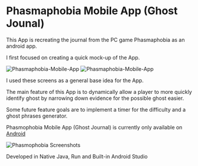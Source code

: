 # Phasmaphobia Mobile App (Ghost Jounal)

This App is recreating the journal from the PC game Phasmaphobia as an android app. 

I first focused on creating a quick mock-up of the App.

![Phasmaphobia-Mobile-App](https://i.imgur.com/MSbzrsG.png "Phasmaphobia Mobile App")
![Phasmaphobia-Mobile-App](https://i.imgur.com/f06oqMV.png "Phasmaphobia Mobile App")

I used these screens as a general base idea for the App.

The main feature of this App is to dynamically allow a player to more quickly identify ghost by narrowing down evidence for the possible ghost easier.

Some future feature goals are to implement a timer for the difficulty and a ghost phrases generator.

Phasmophobia Mobile App (Ghost Journal) is currently only available on [Android](https://play.google.com/store/apps/details?id=com.TimApps.phasmophobiamobilejournal) 

![Phasmophobia Screenshots](https://i.imgur.com/9CAVMow.png "Phasmophobia Screenshots")

Developed in Native Java, Run and Built-in Android Studio

